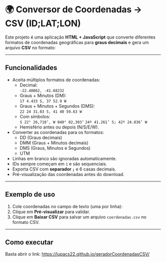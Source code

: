 # 🌍 Conversor de Coordenadas → CSV (ID;LAT;LON)

Este projeto é uma aplicação **HTML + JavaScript** que converte diferentes formatos de coordenadas geográficas para **graus decimais** e gera um arquivo **CSV** no formato:


---

## Funcionalidades

- Aceita múltiplos formatos de coordenadas:
  - Decimal:  
    `-22.40862, -41.68232`
  - Graus + Minutos (DM):  
    `17 4.433 S, 37 52.9 W`
  - Graus + Minutos + Segundos (DMS):  
    `22 24 31.03 S, 41 40 59.63 W`
  - Com símbolos:  
    `S 22° 26,710’, W 040° 02,303’`
    `24º 41.261’ S; 42º 24.036’ W`
  - Hemisfério antes ou depois (N/S/E/W).
- Converter as coordenadas para os formatos:
    - DD (Graus decimais)
    - DMM (Graus + Minutos decimais)
    - DMS (Graus, Minutos e Segundos)
    - UTM
- Linhas em branco são ignoradas automaticamente.
- IDs sempre começam em `1` e são sequenciais.
- Exporta CSV com **separador `;`** e 6 casas decimais.
- Pré-visualização das coordenadas antes do download.

---

## Exemplo de uso

1. Cole coordenadas no campo de texto (uma por linha):
2. Clique em **Pré-visualizar** para validar.
3. Clique em **Baixar CSV** para salvar um arquivo `coordenadas.csv` no formato CSV.

---

## Como executar

Basta abrir o link: https://lupacs22.github.io/geradorCoordenadasCSV/ 
